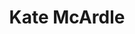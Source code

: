 ---
layout: page
title: Kate McArdle
email: kate.mca@utexas.edu
description: |
    B.S. in Electrical Engineering, University of Pennsylvania, 2007
    <br>
    <br>
    <br>
    Kate's research interests lie in the intersections of smart grid, pervasive computing, and machine learning. She is currently focused on developing an autonomous thermostat control agent that balances a user's desired comfort range with a monthly budget for heating and cooling costs. Her research is funded by an NSF IGERT traineeship in Sustainable Grids, at the heart of which is a partnership with Pecan Street Inc.
img: assets/img/members/Kate_modified.jpeg
importance: 10
category: Alumni
---